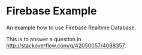 # Firebase Example

An example how to use Firebase Realtime Database.

This is to answer a question in http://stackoverflow.com/q/42050057/4088357.